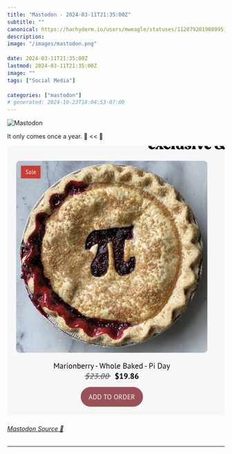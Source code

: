 ```yaml
---
title: "Mastodon - 2024-03-11T21:35:00Z"
subtitle: ""
canonical: https://hachyderm.io/users/mweagle/statuses/112079201908995178
description:
image: "/images/mastodon.png"

date: 2024-03-11T21:35:00Z
lastmod: 2024-03-11T21:35:00Z
image: ""
tags: ["Social Media"]

categories: ["mastodon"]
# generated: 2024-10-23T18:04:53-07:00
---
```

![Mastodon](/images/mastodon.png)

<p>It only comes once a year. 🍰 &lt;&lt; 🥧</p>

![](d6f9ffa6589125af.png)

###### [Mastodon Source 🐘](https://hachyderm.io/@mweagle/112079201908995178)

___
